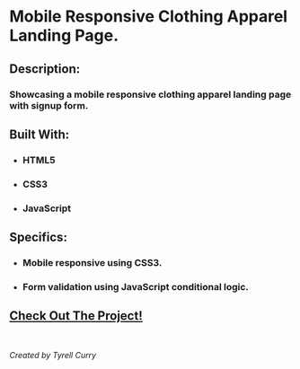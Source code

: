 # Mobile Responsive Clothing Apparel Landing Page.

## Description:

### Showcasing a mobile responsive clothing apparel landing page with signup form.

## Built With:

- ### HTML5
- ### CSS3
- ### JavaScript

## Specifics:

- ### Mobile responsive using CSS3.
- ### Form validation using JavaScript conditional logic.

## [Check Out The Project!](https://tyrellcurry.github.io/frontendBaseApparel/)

<br />

_Created by Tyrell Curry_
